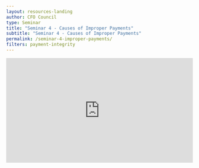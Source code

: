 ```yaml
---
layout: resources-landing
author: CFO Council
type: Seminar
title: "Seminar 4 - Causes of Improper Payments"
subtitle: "Seminar 4 - Causes of Improper Payments"
permalink: /seminar-4-improper-payments/
filters: payment-integrity
---
```


<div style="padding:56.25% 0 0 0;position:relative;"><iframe src="https://player.vimeo.com/video/559136682?title=0&byline=0&portrait=0" style="position:absolute;top:0;left:0;width:100%;height:100%;" frameborder="0" allow="autoplay; fullscreen; picture-in-picture" allowfullscreen></iframe></div><script src="https://player.vimeo.com/api/player.js"></script>
